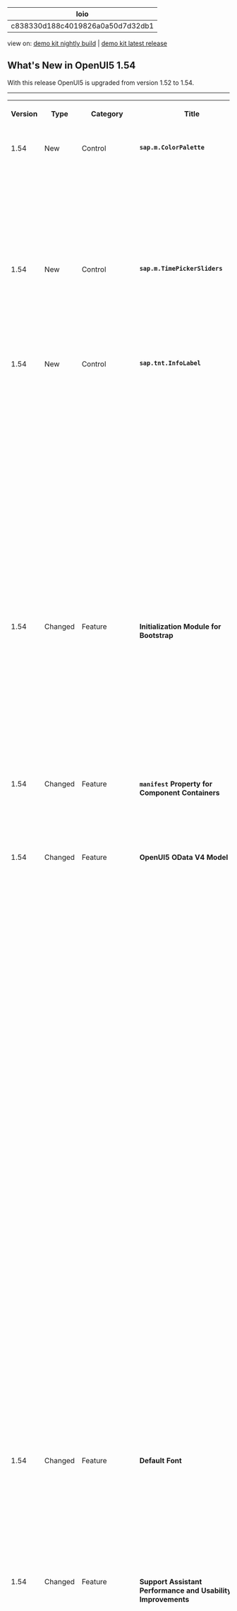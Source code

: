 <!-- loioc838330d188c4019826a0a50d7d32db1 -->

| loio |
| -----|
| c838330d188c4019826a0a50d7d32db1 |

<div id="loio">

view on: [demo kit nightly build](https://sdk.openui5.org/nightly/#/topic/c838330d188c4019826a0a50d7d32db1) | [demo kit latest release](https://sdk.openui5.org/topic/c838330d188c4019826a0a50d7d32db1)</div>

## What's New in OpenUI5 1.54

With this release OpenUI5 is upgraded from version 1.52 to 1.54.

****


<table>
<tr>
<th valign="top">

Version

</th>
<th valign="top">

Type

</th>
<th valign="top">

Category

</th>
<th valign="top">

Title

</th>
<th valign="top">

Description

</th>
<th valign="top">

Action

</th>
<th valign="top">

Available as of

</th>
</tr>
<tr>
<td valign="top">

1.54 

</td>
<td valign="top">

New 

</td>
<td valign="top">

Control 

</td>
<td valign="top">

**`sap.m.ColorPalette`** 

</td>
<td valign="top">

**`sap.m.ColorPalette`**

Provides the user with a palette containing up to 15 predefined web-standard colors, such as, Gold, Dark Magenta, and White. You can enable a *Default Color* button with a specified default color visible for the user. If the predefined set of colors is not sufficient, you can enable a *More Colors* button that opens `sap.ui.unified.ColorPicker`. For more information, see the [API Reference](https://sdk.openui5.org/api/sap.m.ColorPalette) and the [Samples](https://sdk.openui5.org/entity/sap.m.ColorPalette).

![](images/loiob85d1e887e5b4cee961c71333ea71fe3_HiRes.png)

<sub>New•Control•Info Only•1.54</sub>

</td>
<td valign="top">

Info Only

</td>
<td valign="top">

2018-04-26

</td>
</tr>
<tr>
<td valign="top">

1.54 

</td>
<td valign="top">

New 

</td>
<td valign="top">

Control 

</td>
<td valign="top">

**`sap.m.TimePickerSliders`** 

</td>
<td valign="top">

**`sap.m.TimePickerSliders`**

Enables the user to choose time, in different formats, from the available lists in the sliders. The control can be used inside any container. For more information, see the [API Reference](https://sdk.openui5.org/api/sap.m.TimePickerSliders) and the [Samples](https://sdk.openui5.org/entity/sap.m.TimePickerSliders).

![](images/loio182377a46b7f44a5a36f7dff5f877638_HiRes.png)

<sub>New•Control•Info Only•1.54</sub>

</td>
<td valign="top">

Info Only 

</td>
<td valign="top">

2018-04-26

</td>
</tr>
<tr>
<td valign="top">

1.54 

</td>
<td valign="top">

New 

</td>
<td valign="top">

Control 

</td>
<td valign="top">

**`sap.tnt.InfoLabel`** 

</td>
<td valign="top">

**`sap.tnt.InfoLabel`**

Small non-interactive control whose purpose is to attract attention to a certain piece of information such as a state, quantity, condition. The control is vertically aligned with the OpenUI5 `Input` and `Button` control families.

`InfoLabel` has a `renderMode` property with the values `loose` and `narrow` that specify the side paddings. By default, the padding is loose, but for numeric text values, use narrow paddings.

![](images/loiod1abdba2289a4e569786d001b2cf17b4_HiRes.png)

![](images/loio3c064759038c4c6999c27ca0fbdac0da_HiRes.png)

The background and text color combinations are predefined. You can choose from 9 color schemes where the text content and choice of color depend on your preferences. The `colorScheme` property also accepts a digit as a value.

![](images/loio8cea6443944648fbad8860056af99f11_HiRes.png)

The size of the `InfoLabel` control adjusts to fit other controls, such as non-editable forms or tables, when the `displayOnly` property is set to `true`.

![](images/loio9023f007faa1416784779662a07a9b80_HiRes.png)

For more information, see the [API Reference](https://sdk.openui5.org/api/sap.tnt.InfoLabel) and the [Samples](https://sdk.openui5.org/entity/sap.tnt.InfoLabel).

<sub>New•Control•Info Only•1.54</sub>

</td>
<td valign="top">

Info Only 

</td>
<td valign="top">

2018-04-26

</td>
</tr>
<tr>
<td valign="top">

1.54 

</td>
<td valign="top">

Changed 

</td>
<td valign="top">

Feature 

</td>
<td valign="top">

**Initialization Module for Bootstrap** 

</td>
<td valign="top">

**Initialization Module for Bootstrap**

You can now specify an initialization module that is loaded and executed after the initialization of the core with the configuration parameter `onInit` like this:.

```html
<script src="/sapui5/resources/sap-ui-core.js" 
	id="sap-ui-bootstrap"
	data-sap-ui-libs="sap.m" 
	data-sap-ui-oninit="module:sap/app/App"
	data-sap-ui-resourceroots='{"sap.app": "my/local/path"}'

	data-sap-ui-theme="sap_belize"></script>

```

For more information, see [Configuration Options and URL Parameters](Configuration_Options_and_URL_Parameters_91f2d03.md).

<sub>Changed•Feature•Info Only•1.54</sub>

</td>
<td valign="top">

Info Only 

</td>
<td valign="top">

2018-04-26

</td>
</tr>
<tr>
<td valign="top">

1.54 

</td>
<td valign="top">

Changed 

</td>
<td valign="top">

Feature 

</td>
<td valign="top">

**`manifest` Property for Component Containers** 

</td>
<td valign="top">

**`manifest` Property for Component Containers**

You can now also use the "Manifest First" mechanism for component containers. For more information, see [Using and Nesting Components](Using_and_Nesting_Components_346599f.md).

<sub>Changed•Feature•Info Only•1.54</sub>

</td>
<td valign="top">

Info Only 

</td>
<td valign="top">

2018-04-26

</td>
</tr>
<tr>
<td valign="top">

1.54 

</td>
<td valign="top">

Changed 

</td>
<td valign="top">

Feature 

</td>
<td valign="top">

**OpenUI5 OData V4 Model** 

</td>
<td valign="top">

**OpenUI5 OData V4 Model**

The new version of the OpenUI5 OData V4 model has the following features:

-   Enhancements to the adapter to use the V4 model with an OData V2 service:

    -   Handling of complex filters with `and`, `or`, `not`, brackets, and frequently used functions including `contains`.

    -   Support for bound operations by evaluating the V2 annotation `sap:action-for`.

    -   Additional annotation conversions and warnings \(in the console\) for V2 annotations that are not converted.


-   Suspend and resume absolute context and list bindings. A suspended binding will not send requests to the backend.

-   Possibility to refresh a single row in an absolute list binding.

-   Support of bound functions.

-   Newly created entities in an absolute list binding are refreshed/reread automatically after the successful post to the server.

-   It is now possible to request the `x-csrf` token and the root metadata document earlier. This is controlled by model parameter [`earlyRequests`](https://sdk.openui5.org/api/sap.ui.model.odata.v4.ODataModel/constructor).

    > ### Note:  
    > The default value of `earlyRequests` is **false** and this default may change in the future.

-   Action advertisements can be accessed in bindings by specifying `#<namespace>.<action>` 

    > ### Note:  
    > The previous method for metadata access is still available, but we recommend using a double hash \(\#\#\) syntax instead.


> ### Restriction:  
> Due to the limited feature scope of this version of the OpenUI5 OData V4 model, check that all required features are in place before developing applications. Check the detailed documentation of the features, as certain parts of a feature may be missing. While we aim to be compatible with existing controls, some controls might not work due to small incompatibilities compared to `sap.ui.model.odata.(v2.)ODataModel`, or due to missing features in the model \(such as tree binding\). This also applies to controls such as `TreeTable` and `AnalyticalTable`, which are not supported together with the OpenUI5 OData V4 model. The interface for applications has been changed for easier and more efficient use of the model. For a summary of these changes, see [Changes Compared to OData V2 Model](Changes_Compared_to_OData_V2_Model_abd4d7c.md).

For more information, see [OData V4 Model](OData_V4_Model_5de13cf.md), the [API Reference](https://sdk.openui5.org/api/sap.ui.model.odata.v4), and the [Sample](https://sdk.openui5.org/entity/sap.ui.model.odata.v4.ODataModel) in the Demo Kit.

<sub>Changed•Feature•Info Only•1.54</sub>

</td>
<td valign="top">

Info Only 

</td>
<td valign="top">

2018-04-26

</td>
</tr>
<tr>
<td valign="top">

1.54 

</td>
<td valign="top">

Changed 

</td>
<td valign="top">

Feature 

</td>
<td valign="top">

**Default Font** 

</td>
<td valign="top">

**Default Font**

A new default font, the 72 font family that offers some legibility and accessibility enhancements, has been implemented.

> ### Note:  
> Make sure the settings in your application are correct and comply with the new font, for example, texts are placed correctly and fonts are used consistently.

<sub>Changed•Feature•Info Only•1.54</sub>

</td>
<td valign="top">

Info Only 

</td>
<td valign="top">

2018-04-26

</td>
</tr>
<tr>
<td valign="top">

1.54 

</td>
<td valign="top">

Changed 

</td>
<td valign="top">

Feature 

</td>
<td valign="top">

**Support Assistant Performance and Usability Improvements** 

</td>
<td valign="top">

**Support Assistant Performance and Usability Improvements**

There are several improvements in the Support Assistant tool:

-   Better initial loading performance - now each library should have a `.supportrc` file in its root folder. The purpose of this file is to serve as a metadata container to be used by the Support Assistant ruleset loader module.

    For more information, see [Create a Ruleset for a Library](Create_a_Ruleset_for_a_Library_b5a5135.md).

-   Improved perceived UI performance during initial tool loading – achieved by early and dynamic rendering of the most important UI elements and introducing a progress bar in the main screen of the Support Assistant.

-   Improved usability:

    -   The selection of rules to run an analysis has been improved. Now, selecting a library selects all the rules it contains.

    -   The *Issues* and *Rules* buttons are now highlighted to show the user which view is active at the moment.

    -   The issue details in the *Issues* view have been moved from the top to the bottom of the window for better usability.



![](images/loiof3258c9e029a4396a93eaf7127ab34b6_HiRes.png)

<sub>Changed•Feature•Info Only•1.54</sub>

</td>
<td valign="top">

Info Only 

</td>
<td valign="top">

2018-04-26

</td>
</tr>
<tr>
<td valign="top">

1.54 

</td>
<td valign="top">

Changed 

</td>
<td valign="top">

Feature 

</td>
<td valign="top">

**UI5 Inspector Updated** 

</td>
<td valign="top">

**UI5 Inspector Updated**

A new minor version 0.9.4 of the UI5 Inspector is available in the Chrome Web Store with some code adjustments and the new OpenUI5 logo.

<sub>Changed•Feature•Info Only•1.54</sub>

</td>
<td valign="top">

Info Only 

</td>
<td valign="top">

2018-04-26

</td>
</tr>
<tr>
<td valign="top">

1.54 

</td>
<td valign="top">

Changed 

</td>
<td valign="top">

Control 

</td>
<td valign="top">

**`sap.f.DynamicPage`** 

</td>
<td valign="top">

**`sap.f.DynamicPage`**

-   A new `areaShrinkRatio` property is now available for the `sap.f.DynamicPageTitle` class. The property assigns shrinking ratios to the three areas in the `sap.f.DynamicPageTitle` \(Heading, Content, and Actions\). The greater value a section has the faster it shrinks when the screen size is reduced. For more information, see the [API Reference](https://sdk.openui5.org/api/sap.f.DynamicPageTitle/controlProperties).

-   A new `stateChange` event is introduced for the `sap.f.DynamicPageTitle` class. The event is fired when the state of the title \(expanded or collapsed\) is toggled by user interaction \(by clicking/tapping on the title, by using the expand/collapse button, or by scrolling down the `sap.f.DynamicPage` content\). For more information, see the [API Reference](https://sdk.openui5.org/api/sap.f.DynamicPageTitle/events/stateChange).


<sub>Changed•Control•Info Only•1.54</sub>

</td>
<td valign="top">

Info Only 

</td>
<td valign="top">

2018-04-26

</td>
</tr>
<tr>
<td valign="top">

1.54 

</td>
<td valign="top">

Changed 

</td>
<td valign="top">

Control 

</td>
<td valign="top">

**`sap.f.FlexibleColumnLayout`** 

</td>
<td valign="top">

**`sap.f.FlexibleColumnLayout`**

A new `backgroundDesign` property is added that specifies the background color of the content. The visualization of the different options depends on the used theme. For more information, see the [API Reference](https://sdk.openui5.org/api/sap.f.FlexibleColumnLayout/controlProperties).

<sub>Changed•Control•Info Only•1.54</sub>

</td>
<td valign="top">

Info Only 

</td>
<td valign="top">

2018-04-26

</td>
</tr>
<tr>
<td valign="top">

1.54 

</td>
<td valign="top">

Changed 

</td>
<td valign="top">

Control 

</td>
<td valign="top">

**Context Menu** 

</td>
<td valign="top">

**Context Menu**

`sap.m library` for `List`/`ListBase`, `Table`, `Tree` controls and tables in `sap.ui.table`: You can now use the context menu for these controls. For more information, see the [API Reference for the `contextMenu` aggregation](https://sdk.openui5.org/api/sap.ui.table.Table/aggregations), the [API Reference for the `beforeOpenContextMenu` event](https://sdk.openui5.org/api/sap.ui.table.Table/events/beforeOpenContextMenu) and the [Sample for `sap.ui.Table`](https://sdk.openui5.org/sample/sap.ui.table.sample.Menus/preview) \(and the same for `ListBase`\), the [Sample for `sap.m.Table`](https://sdk.openui5.org/sample/sap.m.sample.TableDnD/preview), and the [Sample for `List`](https://sdk.openui5.org/sample/sap.m.sample.ListGrouping/preview).

<sub>Changed•Control•Info Only•1.54</sub>

</td>
<td valign="top">

Info Only 

</td>
<td valign="top">

2018-04-26

</td>
</tr>
<tr>
<td valign="top">

1.54 

</td>
<td valign="top">

Changed 

</td>
<td valign="top">

Control 

</td>
<td valign="top">

**Drag and Drop** 

</td>
<td valign="top">

**Drag and Drop**

`sap.m library` for `List`, `Table`, `Tree` controls: You can now use drag and drop for these controls with aggregation `dragDropConfig`. For more information, see the [API Reference for the `dragDropConfig` aggregation](https://sdk.openui5.org/api/sap.m.ListBase/aggregations.html), the [Sample for `Table`](https://sdk.openui5.org/sample/sap.m.sample.TableDnD/preview), and the [Sample for `Tree`](https://sdk.openui5.org/sample/sap.m.sample.TreeDnD/preview).

<sub>Changed•Control•Info Only•1.54</sub>

</td>
<td valign="top">

Info Only 

</td>
<td valign="top">

2018-04-26

</td>
</tr>
<tr>
<td valign="top">

1.54 

</td>
<td valign="top">

Changed 

</td>
<td valign="top">

Control 

</td>
<td valign="top">

**`sap.m.CheckBox`** 

</td>
<td valign="top">

**`sap.m.CheckBox`**

-   A new `wrapping` property is now available that determines whether the text in the control's label is wrapped. When set to `false` \(default\), the label's text is truncated with an ellipsis at the end.

-   A new `displayOnly` property is added that enables visually distinguishable rendering of the control in gray. When set to `true`, the control becomes non-focusable and is not part of the tab chain. The `displayOnly` state is intended to be used in form controls only, and it is different from the read-only state.


For more information, see the [API Reference](https://sdk.openui5.org/api/sap.m.CheckBox/controlProperties) and the [Sample](https://sdk.openui5.org/sample/sap.m.sample.CheckBox/preview).

<sub>Changed•Control•Info Only•1.54</sub>

</td>
<td valign="top">

Info Only 

</td>
<td valign="top">

2018-04-26

</td>
</tr>
<tr>
<td valign="top">

1.54 

</td>
<td valign="top">

Changed 

</td>
<td valign="top">

Control 

</td>
<td valign="top">

**`sap.m.DateTimeField`** 

</td>
<td valign="top">

**`sap.m.DateTimeField`**

With the new `initialFocusedDateValue` property, you can now set a JavaScript `Date` object to define the initially focused date/time when a picker popup is opened. This can be used in the context of `sap.m.TimePicker`, `sap.m.DatePicker`, or `sap.m.DateTimePicker` and it only takes into account the time part, the date part, or both parts of the JavaScript `Date` object, respectively. For more information, see the [API Reference](https://sdk.openui5.org/api/sap.m.DateTimeField).

<sub>Changed•Control•Info Only•1.54</sub>

</td>
<td valign="top">

Info Only 

</td>
<td valign="top">

2018-04-26

</td>
</tr>
<tr>
<td valign="top">

1.54 

</td>
<td valign="top">

Changed 

</td>
<td valign="top">

Control 

</td>
<td valign="top">

**`sap.m.IconTabBar`** 

</td>
<td valign="top">

**`sap.m.IconTabBar`**

-   Updated drag and drop feature for visible tab areas - the drag and drop feature has a new visual indication, including a drop area indicator and a ghost element. The keyboard handling is also updated.

-   Implemented drag and drop in the overflow area of `IconTabBar` – the drag and drop feature is added in the overflow list of `sap.m.IconTabBar`. Rearranging tabs using the keyboard is also enabled in the overflow.

    For more information, see the [API Reference](https://sdk.openui5.org/api/sap.m.IconTabHeader) and the [Sample](https://sdk.openui5.org/sample/sap.m.sample.IconTabBarDragDrop/preview).


<sub>Changed•Control•Info Only•1.54</sub>

</td>
<td valign="top">

Info Only 

</td>
<td valign="top">

2018-04-26

</td>
</tr>
<tr>
<td valign="top">

1.54 

</td>
<td valign="top">

Changed 

</td>
<td valign="top">

Control 

</td>
<td valign="top">

**`sap.m.Label`** 

</td>
<td valign="top">

**`sap.m.Label`**

A new `vAlign` property has been added. It specifies the vertical alignment of `sap.m.Label`. To preserve the current behavior of the control, the default value of the property is `inherit`. From now on, app developers can set vertical alignment of `sap.m.Label` with the `vAlign` property using its get/set method, which accepts values from the `sap.ui.core.VerticalAlign` interface. For more information, see the [API Reference](https://sdk.openui5.org/api/sap.m.Label).

<sub>Changed•Control•Info Only•1.54</sub>

</td>
<td valign="top">

Info Only 

</td>
<td valign="top">

2018-04-26

</td>
</tr>
<tr>
<td valign="top">

1.54 

</td>
<td valign="top">

Changed 

</td>
<td valign="top">

Control 

</td>
<td valign="top">

**`sap.m.Link`** 

</td>
<td valign="top">

**`sap.m.Link`**

A new `validateUrl` property has been added that defines whether the link target URI should be validated. If validation fails, the value of the `href` property will still be set, but it will not be applied to the DOM tree. For more information, see the [API Reference](https://sdk.openui5.org/api/sap.m.Link/controlProperties).

<sub>Changed•Control•Info Only•1.54</sub>

</td>
<td valign="top">

Info Only 

</td>
<td valign="top">

2018-04-26

</td>
</tr>
<tr>
<td valign="top">

1.54 

</td>
<td valign="top">

Changed 

</td>
<td valign="top">

Control 

</td>
<td valign="top">

**`sap.m.MessagePage`** 

</td>
<td valign="top">

**`sap.m.MessagePage`**

-   With the new `enableFormattedText` Boolean property, you can now enable the text that is set in the `description` property to be rendered as HTML. The new property takes effect only when the `customDescription` aggregation is not set.For a list of supported HTML tags, see the [API Reference](https://sdk.openui5.org/api/sap.m.FormattedText) for `sap.m.FormattedText`.

-   A new `buttons` aggregation is implemented that allows you to add buttons \(of type `sap.m.Button`\) to the `sap.m.MessagePage`. The buttons are centered under the description of the `MessagePage`. If more buttons are added, and enough space is available , they will be rendered on two or more lines.


For more information, see the [API Reference](https://sdk.openui5.org/api/sap.m.MessagePage) and the [Sample](https://sdk.openui5.org/sample/sap.m.sample.MessagePageWithButtons/preview).

<sub>Changed•Control•Info Only•1.54</sub>

</td>
<td valign="top">

Info Only 

</td>
<td valign="top">

2018-04-26

</td>
</tr>
<tr>
<td valign="top">

1.54 

</td>
<td valign="top">

Changed 

</td>
<td valign="top">

Control 

</td>
<td valign="top">

**`sap.m.ObjectStatus`** 

</td>
<td valign="top">

**`sap.m.ObjectStatus`**

The control now has the option to have an active icon and text so the user can click/tap on them. To do this, set the new `active` property to `true`. There is also a new `press` event that fires when the user clicks/taps on active text/icon. For more information, see the [API Reference](https://sdk.openui5.org/api/sap.m.ObjectStatus) and the [Sample](https://sdk.openui5.org/sample/sap.m.sample.ObjectStatus/preview).

<sub>Changed•Control•Info Only•1.54</sub>

</td>
<td valign="top">

Info Only 

</td>
<td valign="top">

2018-04-26

</td>
</tr>
<tr>
<td valign="top">

1.54 

</td>
<td valign="top">

Changed 

</td>
<td valign="top">

Control 

</td>
<td valign="top">

**`sap.m.OverflowToolbar`** 

</td>
<td valign="top">

**`sap.m.OverflowToolbar`**

The `sap.m.Label` control is now added to the list of controls that can be moved to the overflow area of `sap.m.OverflowToolbar`.

<sub>Changed•Control•Info Only•1.54</sub>

</td>
<td valign="top">

Info Only 

</td>
<td valign="top">

2018-04-26

</td>
</tr>
<tr>
<td valign="top">

1.54 

</td>
<td valign="top">

Changed 

</td>
<td valign="top">

Control 

</td>
<td valign="top">

**`sap.m.PlanningCalendar`**:

</td>
<td valign="top">

**`sap.m.PlanningCalendar`**

-   A new `getSelectedAppointments` method is implemented which holds the IDs of the selected appointments. If no appointments are selected, an empty array is returned. This is an addition to the `appointmentSelect` event and its `appointment` parameter where you can listen for the value of the `selected` property. For more information, see the [API Reference](https://sdk.openui5.org/api/sap.m.PlanningCalendar/methods/getSelectedAppointments) and the [Sample](https://sdk.openui5.org/sample/sap.m.sample.PlanningCalendar/preview).

-   The control now provides the possibility for the user to drag and drop appointments in one `PlanningCalendarRow`. You can enable this behavior with the `enableAppointmentDragAndDrop` Boolean property. When an appointment is dropped over a drop target area, an `appointmentDrop` event is fired. For more information, see the [API Reference](https://sdk.openui5.org/api/sap.m.PlanningCalendarRow) and the [Sample](https://sdk.openui5.org/sample/sap.m.sample.PlanningCalendarDnD/preview).

-   For large screens, the date navigation arrows are now displayed closer to the date picker button to improve the experience of date navigation in the `sap.m.PlanningCalendar`.

-   With the use of the new `stickyHeader` property, you can now enable the header area to remain visible \(fixed on top\) when the rest of the content is scrolled out of view. For more information, see the [API Reference](https://sdk.openui5.org/api/sap.m.PlanningCalendar) and the [Sample](https://sdk.openui5.org/sample/sap.m.sample.PlanningCalendarWithStickyHeader/preview).

    > ### Restriction:  
    > There is limited browser support, hence the `stickyHeader` API is in experimental state. This API should not be used in a production environment.

-   Until now, the appointments in `sap.m.PlanningCalendar` were sorted vertically according to their duration with the longer ones being on top. With the introduction of the new API method `setCustomAppointmentsSorterCallback`, you can now sort the appointments in a custom way. For more information, see the [API Reference](https://sdk.openui5.org/api/sap.m.PlanningCalendar) and the [Sample](https://sdk.openui5.org/sample/sap.m.sample.PlanningCalendarOneLine/preview).


<sub>Changed•Control•Info Only•1.54</sub>

</td>
<td valign="top">

Info Only 

</td>
<td valign="top">

2018-04-26

</td>
</tr>
<tr>
<td valign="top">

1.54 

</td>
<td valign="top">

Changed 

</td>
<td valign="top">

Control 

</td>
<td valign="top">

**`sap.m.StepInput`** 

</td>
<td valign="top">

**`sap.m.StepInput`**

-   You can now add a description and align the text with the use of the new properties: `description`, `fieldWidth`, and `textAlign`. With the `description` property, you can display text after the input field. The `fieldWidth` property specifies how much of the available space is taken from the field and how much from the description \(equal by default\). The `textAlign` property enables you to choose how the numbers in the input field are aligned. For more information, see the [API Reference](https://sdk.openui5.org/api/sap.m.StepInput/controlProperties).

-   The control now increases the speed in which the value changes when the user presses and holds the increase or decrease buttons.

-   With the new `stepMode` property, you can now decide which calculation method to use for the `value` when the user chooses the increase/decrease buttons. The `AdditionAndSubtraction` type simply adds/subtracts the current `step` to/from the `value`, while the `Multiple` type increases/decreases the `value` to the closest number that is divisible by the `step`. For more information, see the [API Reference](https://sdk.openui5.org/api/sap.m.StepInput) and the [Sample](https://sdk.openui5.org/sample/sap.m.sample.StepInput/preview).


<sub>Changed•Control•Info Only•1.54</sub>

</td>
<td valign="top">

Info Only 

</td>
<td valign="top">

2018-04-26

</td>
</tr>
<tr>
<td valign="top">

1.54 

</td>
<td valign="top">

Changed 

</td>
<td valign="top">

Control 

</td>
<td valign="top">

**`sap.m.TimePicker`** 

</td>
<td valign="top">

**`sap.m.TimePicker`**

-   You can now set not only a `00:00` time value but also `24:00` if you need the time to represent the end of the day. To enable this option, set the new `support2400` Boolean property to `true`. For more information, see the [API Reference](https://sdk.openui5.org/api/sap.m.TimePicker) and the [Sample](https://sdk.openui5.org/sample/sap.m.sample.TimePicker/preview).

-   With the use of the new `maskMode` property, you can now disable the assistance that is provided for the `sap.m.TimePicker` input. This enables variable length time formats, for example AM/PM formats in different languages. For more information, see the [API Reference](https://sdk.openui5.org/api/sap.m.TimePicker).


<sub>Changed•Control•Info Only•1.54</sub>

</td>
<td valign="top">

Info Only 

</td>
<td valign="top">

2018-04-26

</td>
</tr>
<tr>
<td valign="top">

1.54 

</td>
<td valign="top">

Changed 

</td>
<td valign="top">

Control 

</td>
<td valign="top">

**`sap.m.Toolbar`** 

</td>
<td valign="top">

**`sap.m.Toolbar`**

A new `style` property has been added that defines the visual style of the `sap.m.Toolbar`. The available styles are theme-dependent and can differ based on the currently used theme. For more information, see the [API Reference](https://sdk.openui5.org/api/sap.m.Toolbar/controlProperties) and the [Sample](https://sdk.openui5.org/sample/sap.m.sample.ToolbarDesign/preview).

<sub>Changed•Control•Info Only•1.54</sub>

</td>
<td valign="top">

Info Only 

</td>
<td valign="top">

2018-04-26

</td>
</tr>
<tr>
<td valign="top">

1.54 

</td>
<td valign="top">

Changed 

</td>
<td valign="top">

Control 

</td>
<td valign="top">

**`sap.m.WizardStep`** 

</td>
<td valign="top">

**`sap.m.WizardStep`**

A new Boolean property called `optional` has been added. When set to `true`, it marks a step with the text “Optional” under the step’s title. The new property only affects the visual appearance of the step and does not provide any behavioral changes to the control. For more information, see the [API Reference](https://sdk.openui5.org/api/sap.m.WizardStep).

</td>
<td valign="top">

Info Only 

</td>
<td valign="top">

2018-04-26

</td>
</tr>
<tr>
<td valign="top">

1.54 

</td>
<td valign="top">

Changed 

</td>
<td valign="top">

Control 

</td>
<td valign="top">

**`sap.ui.layout.form.Form`** 

</td>
<td valign="top">

**`sap.ui.layout.form.Form`**

Labels in form controls are now wrapped automatically using the `wrapping` property of `sap.m.label`. This prevents long labels from being cut off. For more information, see the [Sample](https://sdk.openui5.org/sample/sap.ui.layout.sample.Form354wide/preview).

<sub>Changed•Control•Info Only•1.54</sub>

</td>
<td valign="top">

Info Only 

</td>
<td valign="top">

2018-04-26

</td>
</tr>
<tr>
<td valign="top">

1.54 

</td>
<td valign="top">

Changed 

</td>
<td valign="top">

Control 

</td>
<td valign="top">

**`sap.ui.table.TreeTable`** 

</td>
<td valign="top">

**`sap.ui.table.TreeTable`**

You can now expand and collapse multiple rows at once. For more information, see the [API Reference for `expand`](https://sdk.openui5.org/api/sap.ui.table.TreeTable/methods/expand) and the [API Reference for `collapse`](https://sdk.openui5.org/api/sap.ui.table.TreeTable/methods/collapse) and the [Sample](https://sdk.openui5.org/sample/sap.ui.table.sample.TreeTable.JSONTreeBinding/preview).

<sub>Changed•Control•Info Only•1.54</sub>

</td>
<td valign="top">

Info Only 

</td>
<td valign="top">

2018-04-26

</td>
</tr>
<tr>
<td valign="top">

1.54 

</td>
<td valign="top">

Changed 

</td>
<td valign="top">

Control 

</td>
<td valign="top">

**`sap.ui.unified.CalendarLegend`** 

</td>
<td valign="top">

**`sap.ui.unified.CalendarLegend`**

With the use of the new `standardItems` property, you now have the option to configure which of the standard items related to the calendar days \(`today`, `selected`, `working`, and `non-working`\) to display. For more information, see the [API Reference](https://sdk.openui5.org/api/sap.ui.unified.CalendarLegend) and the [Sample](https://sdk.openui5.org/sample/sap.ui.unified.sample.CalendarSpecialDaysLegend/preview).

<sub>Changed•Control•Info Only•1.54</sub>

</td>
<td valign="top">

Info Only 

</td>
<td valign="top">

2018-04-26

</td>
</tr>
<tr>
<td valign="top">

1.54 

</td>
<td valign="top">

Changed 

</td>
<td valign="top">

Control 

</td>
<td valign="top">

**`sap.ui.unified.Currency`** 

</td>
<td valign="top">

**`sap.ui.unified.Currency`**

The new `stringValue` property enables you to display very large numbers \(16+ characters\) without losing precision. For more information, see the [API Reference](https://sdk.openui5.org/api/sap.ui.unified.Currency) and the [Sample](https://sdk.openui5.org/sample/sap.ui.unified.sample.Currency/preview).

<sub>Changed•Control•Info Only•1.54</sub>

</td>
<td valign="top">

Info Only 

</td>
<td valign="top">

2018-04-26

</td>
</tr>
<tr>
<td valign="top">

1.54 

</td>
<td valign="top">

Changed 

</td>
<td valign="top">

User Documentation 

</td>
<td valign="top">

**Documentation Updates** 

</td>
<td valign="top">

**Documentation Updates**

-   We have a new tutorial: [OData V4 Tutorial](OData_V4_Tutorial_bcdbde6.md).

-   We have reworked the [Data Binding](Data_Binding_68b9644.md) section under *Essentials*.

-   We received feedback that many examples throughout the documentation were outdated and still used the old OData model, the deprecated `sap.ui.commons` library, or used the deprecated `jQuery.sap.require` syntax. We are currently working on updating all the occurrences, and you may already notice that we have made a big step forward in this version. Nevertheless, there will still be topics we could not yet update - please be patient and allow us some more time to finish this task.


<sub>Changed•User Documentation•Info Only•1.54</sub>

</td>
<td valign="top">

Info Only 

</td>
<td valign="top">

2018-04-26

</td>
</tr>
<tr>
<td valign="top">

1.54 

</td>
<td valign="top">

New 

</td>
<td valign="top">

Feature 

</td>
<td valign="top">

**Demo Kit Improvements** 

</td>
<td valign="top">

**Demo Kit Improvements**

-   Information about downloading OpenUI5 can now be accessed easily through the new *Download* button on the home page:

    ![](images/loio8a1b47aecf404f7183e266dad1d1afb3_HiRes.png)

-   A new *API Reference* button is now available when a sample page is loaded. It links directly to the control's API information:

    ![](images/loio2f112d6e3749461ca2c319d58343ecf5_HiRes.png)

-   In the *API Reference*, information is now available if an aggregation is used by default:

    ![](images/loio0b98785cd7404a82b7dd940616349fca_HiRes.png)

-   Browser back button functionality is available for the *API Reference* as the navigation steps are now persisted in the browser history.

-   Performance improvements: We have enabled lazy loading for the methods in the *API Reference* and implemented other various optimizations. The performance of the app has improved as a result.


<sub>Changed•Feature•Info Only•1.54</sub>

</td>
<td valign="top">

Info Only 

</td>
<td valign="top">

2018-04-26

</td>
</tr>
</table>

**Parent topic:**[Previous Versions](Previous_Versions_6660a59.md "")

**Related Information**  


[What's New in OpenUI5 1.131](What_s_New_in_OpenUI5_1_131_7d24d94.md "With this release OpenUI5 is upgraded from version 1.130 to 1.131.")

[What's New in OpenUI5 1.130](What_s_New_in_OpenUI5_1_130_85609d4.md "With this release OpenUI5 is upgraded from version 1.129 to 1.130.")

[What's New in OpenUI5 1.129](What_s_New_in_OpenUI5_1_129_d22b8af.md "With this release OpenUI5 is upgraded from version 1.128 to 1.129.")

[What's New in OpenUI5 1.128](What_s_New_in_OpenUI5_1_128_1f76220.md "With this release OpenUI5 is upgraded from version 1.127 to 1.128.")

[What's New in OpenUI5 1.127](What_s_New_in_OpenUI5_1_127_e5e1317.md "With this release OpenUI5 is upgraded from version 1.126 to 1.127.")

[What's New in OpenUI5 1.126](What_s_New_in_OpenUI5_1_126_1d98116.md "With this release OpenUI5 is upgraded from version 1.125 to 1.126.")

[What's New in OpenUI5 1.125](What_s_New_in_OpenUI5_1_125_9d87044.md "With this release OpenUI5 is upgraded from version 1.124 to 1.125.")

[What's New in OpenUI5 1.124](What_s_New_in_OpenUI5_1_124_7f77c3f.md "With this release OpenUI5 is upgraded from version 1.123 to 1.124.")

[What's New in OpenUI5 1.123](What_s_New_in_OpenUI5_1_123_9d00ac7.md "With this release OpenUI5 is upgraded from version 1.122 to 1.123.")

[What's New in OpenUI5 1.122](What_s_New_in_OpenUI5_1_122_5d078da.md "With this release OpenUI5 is upgraded from version 1.121 to 1.122.")

[What's New in OpenUI5 1.121](What_s_New_in_OpenUI5_1_121_91a4a2f.md "With this release OpenUI5 is upgraded from version 1.120 to 1.121.")

[What's New in OpenUI5 1.120](What_s_New_in_OpenUI5_1_120_2359b63.md "With this release OpenUI5 is upgraded from version 1.119 to 1.120.")

[What's New in OpenUI5 1.119](What_s_New_in_OpenUI5_1_119_0b1903a.md "With this release OpenUI5 is upgraded from version 1.118 to 1.119.")

[What's New in OpenUI5 1.118](What_s_New_in_OpenUI5_1_118_3eecbde.md "With this release OpenUI5 is upgraded from version 1.117 to 1.118.")

[What's New in OpenUI5 1.117](What_s_New_in_OpenUI5_1_117_029d3b4.md "With this release OpenUI5 is upgraded from version 1.116 to 1.117.")

[What's New in OpenUI5 1.116](What_s_New_in_OpenUI5_1_116_ebd6f34.md "With this release OpenUI5 is upgraded from version 1.115 to 1.116.")

[What's New in OpenUI5 1.115](What_s_New_in_OpenUI5_1_115_409fde8.md "With this release OpenUI5 is upgraded from version 1.114 to 1.115.")

[What's New in OpenUI5 1.114](What_s_New_in_OpenUI5_1_114_890fce1.md "With this release OpenUI5 is upgraded from version 1.113 to 1.114.")

[What's New in OpenUI5 1.113](What_s_New_in_OpenUI5_1_113_a9553fe.md "With this release OpenUI5 is upgraded from version 1.112 to 1.113.")

[What's New in OpenUI5 1.112](What_s_New_in_OpenUI5_1_112_34afc69.md "With this release OpenUI5 is upgraded from version 1.111 to 1.112.")

[What's New in OpenUI5 1.111](What_s_New_in_OpenUI5_1_111_7a67837.md "With this release OpenUI5 is upgraded from version 1.110 to 1.111.")

[What's New in OpenUI5 1.110](What_s_New_in_OpenUI5_1_110_71a855c.md "With this release OpenUI5 is upgraded from version 1.109 to 1.110.")

[What's New in OpenUI5 1.109](What_s_New_in_OpenUI5_1_109_3264bd2.md "With this release OpenUI5 is upgraded from version 1.108 to 1.109.")

[What's New in OpenUI5 1.108](What_s_New_in_OpenUI5_1_108_66e33f0.md "With this release OpenUI5 is upgraded from version 1.107 to 1.108.")

[What's New in OpenUI5 1.107](What_s_New_in_OpenUI5_1_107_d4ff916.md "With this release OpenUI5 is upgraded from version 1.106 to 1.107.")

[What's New in OpenUI5 1.106](What_s_New_in_OpenUI5_1_106_5b497b0.md "With this release OpenUI5 is upgraded from version 1.105 to 1.106.")

[What's New in OpenUI5 1.105](What_s_New_in_OpenUI5_1_105_4d6c00e.md "With this release OpenUI5 is upgraded from version 1.104 to 1.105.")

[What's New in OpenUI5 1.104](What_s_New_in_OpenUI5_1_104_69e567c.md "With this release OpenUI5 is upgraded from version 1.103 to 1.104.")

[What's New in OpenUI5 1.103](What_s_New_in_OpenUI5_1_103_0e98c76.md "With this release OpenUI5 is upgraded from version 1.102 to 1.103.")

[What's New in OpenUI5 1.102](What_s_New_in_OpenUI5_1_102_f038c99.md "With this release OpenUI5 is upgraded from version 1.101 to 1.102.")

[What's New in OpenUI5 1.101](What_s_New_in_OpenUI5_1_101_7733b00.md "With this release OpenUI5 is upgraded from version 1.100 to 1.101.")

[What's New in OpenUI5 1.100](What_s_New_in_OpenUI5_1_100_27dec1d.md "With this release OpenUI5 is upgraded from version 1.99 to 1.100.")

[What's New in OpenUI5 1.99](What_s_New_in_OpenUI5_1_99_4f35848.md "With this release OpenUI5 is upgraded from version 1.98 to 1.99.")

[What's New in OpenUI5 1.98](What_s_New_in_OpenUI5_1_98_d9f16f2.md "With this release OpenUI5 is upgraded from version 1.97 to 1.98.")

[What's New in OpenUI5 1.97](What_s_New_in_OpenUI5_1_97_fa0e282.md "With this release OpenUI5 is upgraded from version 1.96 to 1.97.")

[What's New in OpenUI5 1.96](What_s_New_in_OpenUI5_1_96_7a9269f.md "With this release OpenUI5 is upgraded from version 1.95 to 1.96.")

[What's New in OpenUI5 1.95](What_s_New_in_OpenUI5_1_95_a1aea67.md "With this release OpenUI5 is upgraded from version 1.94 to 1.95.")

[What's New in OpenUI5 1.94](What_s_New_in_OpenUI5_1_94_c40f1e6.md "With this release OpenUI5 is upgraded from version 1.93 to 1.94.")

[What's New in OpenUI5 1.93](What_s_New_in_OpenUI5_1_93_f273340.md "With this release OpenUI5 is upgraded from version 1.92 to 1.93.")

[What's New in OpenUI5 1.92](What_s_New_in_OpenUI5_1_92_1ef345d.md "With this release OpenUI5 is upgraded from version 1.91 to 1.92.")

[What's New in OpenUI5 1.91](What_s_New_in_OpenUI5_1_91_0a2bd79.md "With this release OpenUI5 is upgraded from version 1.90 to 1.91.")

[What's New in OpenUI5 1.90](What_s_New_in_OpenUI5_1_90_91c10c2.md "With this release OpenUI5 is upgraded from version 1.89 to 1.90.")

[What's New in OpenUI5 1.89](What_s_New_in_OpenUI5_1_89_e56cddc.md "With this release OpenUI5 is upgraded from version 1.88 to 1.89.")

[What's New in OpenUI5 1.88](What_s_New_in_OpenUI5_1_88_e15a206.md "With this release OpenUI5 is upgraded from version 1.87 to 1.88.")

[What's New in OpenUI5 1.87](What_s_New_in_OpenUI5_1_87_b506da7.md "With this release OpenUI5 is upgraded from version 1.86 to 1.87.")

[What's New in OpenUI5 1.86](What_s_New_in_OpenUI5_1_86_4c1c959.md "With this release OpenUI5 is upgraded from version 1.85 to 1.86.")

[What's New in OpenUI5 1.85](What_s_New_in_OpenUI5_1_85_1d18eb5.md "With this release OpenUI5 is upgraded from version 1.84 to 1.85.")

[What's New in OpenUI5 1.84](What_s_New_in_OpenUI5_1_84_dc76640.md "With this release OpenUI5 is upgraded from version 1.82 to 1.84.")

[What's New in OpenUI5 1.82](What_s_New_in_OpenUI5_1_82_3a8dd13.md "With this release OpenUI5 is upgraded from version 1.81 to 1.82.")

[What's New in OpenUI5 1.81](What_s_New_in_OpenUI5_1_81_f5e2a21.md "With this release OpenUI5 is upgraded from version 1.80 to 1.81.")

[What's New in OpenUI5 1.80](What_s_New_in_OpenUI5_1_80_8cee506.md "With this release OpenUI5 is upgraded from version 1.79 to 1.80.")

[What's New in OpenUI5 1.79](What_s_New_in_OpenUI5_1_79_99c4cdc.md "With this release OpenUI5 is upgraded from version 1.78 to 1.79.")

[What's New in OpenUI5 1.78](What_s_New_in_OpenUI5_1_78_f09b63e.md "With this release OpenUI5 is upgraded from version 1.77 to 1.78.")

[What's New in OpenUI5 1.77](What_s_New_in_OpenUI5_1_77_c46b439.md "With this release OpenUI5 is upgraded from version 1.76 to 1.77.")

[What's New in OpenUI5 1.76](What_s_New_in_OpenUI5_1_76_aad03b5.md "With this release OpenUI5 is upgraded from version 1.75 to 1.76.")

[What's New in OpenUI5 1.75](What_s_New_in_OpenUI5_1_75_5cbb62d.md "With this release OpenUI5 is upgraded from version 1.74 to 1.75.")

[What's New in OpenUI5 1.74](What_s_New_in_OpenUI5_1_74_c22208a.md "With this release OpenUI5 is upgraded from version 1.73 to 1.74.")

[What's New in OpenUI5 1.73](What_s_New_in_OpenUI5_1_73_231dd13.md "With this release OpenUI5 is upgraded from version 1.72 to 1.73.")

[What's New in OpenUI5 1.72](What_s_New_in_OpenUI5_1_72_521cad9.md "With this release OpenUI5 is upgraded from version 1.71 to 1.72.")

[What's New in OpenUI5 1.71](What_s_New_in_OpenUI5_1_71_a93a6a3.md "With this release OpenUI5 is upgraded from version 1.70 to 1.71.")

[What's New in OpenUI5 1.70](What_s_New_in_OpenUI5_1_70_f073d69.md "With this release OpenUI5 is upgraded from version 1.69 to 1.70.")

[What's New in OpenUI5 1.69](What_s_New_in_OpenUI5_1_69_89a18bd.md "With this release OpenUI5 is upgraded from version 1.68 to 1.69.")

[What's New in OpenUI5 1.68](What_s_New_in_OpenUI5_1_68_f94bf93.md "With this release OpenUI5 is upgraded from version 1.67 to 1.68.")

[What's New in OpenUI5 1.67](What_s_New_in_OpenUI5_1_67_a6b1472.md "With this release OpenUI5 is upgraded from version 1.66 to 1.67.")

[What's New in OpenUI5 1.66](What_s_New_in_OpenUI5_1_66_c9896e9.md "With this release OpenUI5 is upgraded from version 1.65 to 1.66.")

[What's New in OpenUI5 1.65](What_s_New_in_OpenUI5_1_65_0f5acfd.md "With this release OpenUI5 is upgraded from version 1.64 to 1.65.")

[What's New in OpenUI5 1.64](What_s_New_in_OpenUI5_1_64_0e30822.md "With this release OpenUI5 is upgraded from version 1.63 to 1.64.")

[What's New in OpenUI5 1.63](What_s_New_in_OpenUI5_1_63_e8d9da7.md "With this release OpenUI5 is upgraded from version 1.62 to 1.63.")

[What's New in OpenUI5 1.62](What_s_New_in_OpenUI5_1_62_771f4d5.md "With this release OpenUI5 is upgraded from version 1.61 to 1.62.")

[What's New in OpenUI5 1.61](What_s_New_in_OpenUI5_1_61_d991552.md "With this release OpenUI5 is upgraded from version 1.60 to 1.61.")

[What's New in OpenUI5 1.60](What_s_New_in_OpenUI5_1_60_5a0e1f7.md "With this release OpenUI5 is upgraded from version 1.58 to 1.60.")

[What's New in OpenUI5 1.58](What_s_New_in_OpenUI5_1_58_7c927aa.md "With this release OpenUI5 is upgraded from version 1.56 to 1.58.")

[What's New in OpenUI5 1.56](What_s_New_in_OpenUI5_1_56_108b7fd.md "With this release OpenUI5 is upgraded from version 1.54 to 1.56.")

[What's New in OpenUI5 1.52](What_s_New_in_OpenUI5_1_52_849e1b6.md "With this release OpenUI5 is upgraded from version 1.50 to 1.52.")

[What's New in OpenUI5 1.50](What_s_New_in_OpenUI5_1_50_759e9f3.md "With this release OpenUI5 is upgraded from version 1.48 to 1.50.")

[What's New in OpenUI5 1.48](What_s_New_in_OpenUI5_1_48_fa1efac.md "With this release OpenUI5 is upgraded from version 1.46 to 1.48.")

[What's New in OpenUI5 1.46](What_s_New_in_OpenUI5_1_46_6307539.md "With this release OpenUI5 is upgraded from version 1.44 to 1.46.")

[What's New in OpenUI5 1.44](What_s_New_in_OpenUI5_1_44_a0cb7a0.md "With this release OpenUI5 is upgraded from version 1.42 to 1.44.")

[What's New in OpenUI5 1.42](What_s_New_in_OpenUI5_1_42_468b05d.md "With this release OpenUI5 is upgraded from version 1.40 to 1.42.")

[What's New in OpenUI5 1.40](What_s_New_in_OpenUI5_1_40_fbab50e.md "With this release OpenUI5 is upgraded from version 1.38 to 1.40.")

[What's New in OpenUI5 1.38](What_s_New_in_OpenUI5_1_38_f218918.md "With this release OpenUI5 is upgraded from version 1.36 to 1.38.")

